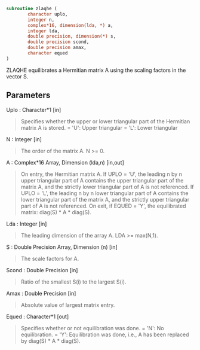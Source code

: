 ```fortran
subroutine zlaqhe (
		character uplo,
		integer n,
		complex*16, dimension(lda, *) a,
		integer lda,
		double precision, dimension(*) s,
		double precision scond,
		double precision amax,
		character equed
)
```

 ZLAQHE equilibrates a Hermitian matrix A using the scaling factors
 in the vector S.

## Parameters
Uplo : Character*1 [in]
> Specifies whether the upper or lower triangular part of the
> Hermitian matrix A is stored.
> = 'U':  Upper triangular
> = 'L':  Lower triangular

N : Integer [in]
> The order of the matrix A.  N >= 0.

A : Complex*16 Array, Dimension (lda,n) [in,out]
> On entry, the Hermitian matrix A.  If UPLO = 'U', the leading
> n by n upper triangular part of A contains the upper
> triangular part of the matrix A, and the strictly lower
> triangular part of A is not referenced.  If UPLO = 'L', the
> leading n by n lower triangular part of A contains the lower
> triangular part of the matrix A, and the strictly upper
> triangular part of A is not referenced.
> On exit, if EQUED = 'Y', the equilibrated matrix:
> diag(S) * A * diag(S).

Lda : Integer [in]
> The leading dimension of the array A.  LDA >= max(N,1).

S : Double Precision Array, Dimension (n) [in]
> The scale factors for A.

Scond : Double Precision [in]
> Ratio of the smallest S(i) to the largest S(i).

Amax : Double Precision [in]
> Absolute value of largest matrix entry.

Equed : Character*1 [out]
> Specifies whether or not equilibration was done.
> = 'N':  No equilibration.
> = 'Y':  Equilibration was done, i.e., A has been replaced by
> diag(S) * A * diag(S).

